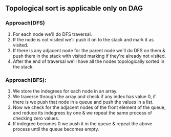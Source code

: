 ## Topological sort is applicable only on DAG

### **Approach(DFS)**
1. For each node we'll do DFS traversal.
2. If the node is not visited we'll push it on to the stack and mark it as visited.
3. If there is any adjacent node for the parent node we'll do DFS on them & push them in the stack with visited marking if they're already not visited.
4. After the end of traversal we'll have all the nodes topologically sorted in the stack.

### **Approach(BFS)**: 
1. We store the indegrees for each node in an array.
2. We traverse through the array and check if any index has value 0, if there is we push that node in a queue and push the values in a list.
3. Now we check for the adjacent nodes of the front element of the queue, and reduce its indegrees by one & we repeat the same process of checking zero values.
4. If indegree becomes 0 we push it in the queue & repeat the above process until the queue becomes empty.

